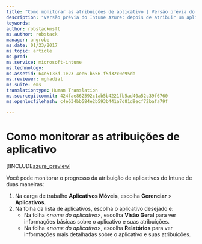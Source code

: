 ```yaml
---
title: "Como monitorar as atribuições de aplicativo | Versão prévia do Intune Azure | Microsoft Docs"
description: "Versão prévia do Intune Azure: depois de atribuir um aplicativo a usuários ou dispositivos, use essas informações para ajudar a monitorar seu status."
keywords: 
author: robstackmsft
ms.author: robstack
manager: angrobe
ms.date: 01/23/2017
ms.topic: article
ms.prod: 
ms.service: microsoft-intune
ms.technology: 
ms.assetid: 64e5133d-1e23-4ee6-b556-f5d32c0e95da
ms.reviewer: mghadial
ms.suite: ems
translationtype: Human Translation
ms.sourcegitcommit: 424fae862592c1ab5b4221fb5ad40a52c39f6760
ms.openlocfilehash: c4e634bb584e2b593b441a7d81d9ecf72bafa79f

---
```


# <a name="how-to-monitor-app-assignments"></a>Como monitorar as atribuições de aplicativo

[!INCLUDE[azure_preview](../includes/azure_preview.md)]

Você pode monitorar o progresso da atribuição de aplicativos do Intune de duas maneiras:

1. Na carga de trabalho **Aplicativos Móveis**, escolha **Gerenciar** > **Aplicativos**.
2. Na folha da lista de aplicativos, escolha o aplicativo desejado e:
    - Na folha <*nome do aplicativo*>, escolha **Visão Geral** para ver informações básicas sobre o aplicativo e suas atribuições.
    - Na folha <*nome do aplicativo*>, escolha **Relatórios** para ver informações mais detalhadas sobre o aplicativo e suas atribuições.



<!--HONumber=Feb17_HO1-->


